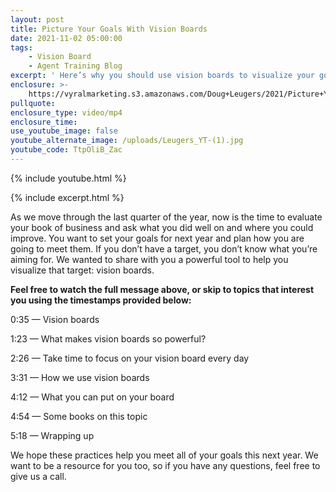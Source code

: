 ```yaml
---
layout: post
title: Picture Your Goals With Vision Boards
date: 2021-11-02 05:00:00
tags:
    - Vision Board
    - Agent Training Blog
excerpt: ' Here’s why you should use vision boards to visualize your goals.'
enclosure: >-
    https://vyralmarketing.s3.amazonaws.com/Doug+Leugers/2021/Picture+Your+Goals+With+Vision+Boards.mp4
pullquote:
enclosure_type: video/mp4
enclosure_time:
use_youtube_image: false
youtube_alternate_image: /uploads/Leugers_YT-(1).jpg
youtube_code: TtpOliB_Zac
---
```

{% include youtube.html %}

{% include excerpt.html %}

As we move through the last quarter of the year, now is the time to evaluate your book of business and ask what you did well on and where you could improve. You want to set your goals for next year and plan how you are going to meet them. If you don’t have a target, you don’t know what you’re aiming for. We wanted to share with you a powerful tool to help you visualize that target: vision boards.

**Feel free to watch the full message above, or skip to topics that interest you using the timestamps provided below:**

0:35 — Vision boards

1:23 — What makes vision boards so powerful?

2:26 — Take time to focus on your vision board every day

3:31 — How we use vision boards

4:12 — What you can put on your board

4:54 — Some books on this topic

5:18 — Wrapping up

We hope these practices help you meet all of your goals this next year. We want to be a resource for you too, so if you have any questions, feel free to give us a call.
